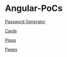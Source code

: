 # Angular-PoCs

[Password Generator](https://github.com/JoanPedro/Angular-PoCs/tree/master/pw)

[Cards](https://github.com/JoanPedro/Angular-PoCs/tree/master/cards)

[Pipes](https://github.com/JoanPedro/Angular-PoCs/tree/master/pipes)

[Pages](https://github.com/JoanPedro/Angular-PoCs/tree/master/pages)